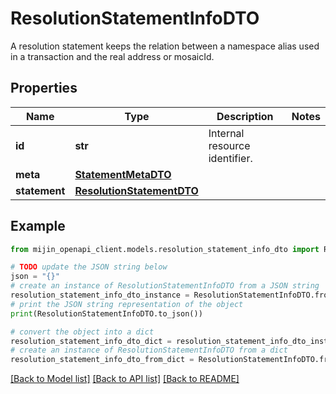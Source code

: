 # ResolutionStatementInfoDTO

A resolution statement keeps the relation between a namespace alias used in a transaction and the real address or mosaicId. 

## Properties

Name | Type | Description | Notes
------------ | ------------- | ------------- | -------------
**id** | **str** | Internal resource identifier. | 
**meta** | [**StatementMetaDTO**](StatementMetaDTO.md) |  | 
**statement** | [**ResolutionStatementDTO**](ResolutionStatementDTO.md) |  | 

## Example

```python
from mijin_openapi_client.models.resolution_statement_info_dto import ResolutionStatementInfoDTO

# TODO update the JSON string below
json = "{}"
# create an instance of ResolutionStatementInfoDTO from a JSON string
resolution_statement_info_dto_instance = ResolutionStatementInfoDTO.from_json(json)
# print the JSON string representation of the object
print(ResolutionStatementInfoDTO.to_json())

# convert the object into a dict
resolution_statement_info_dto_dict = resolution_statement_info_dto_instance.to_dict()
# create an instance of ResolutionStatementInfoDTO from a dict
resolution_statement_info_dto_from_dict = ResolutionStatementInfoDTO.from_dict(resolution_statement_info_dto_dict)
```
[[Back to Model list]](../README.md#documentation-for-models) [[Back to API list]](../README.md#documentation-for-api-endpoints) [[Back to README]](../README.md)


